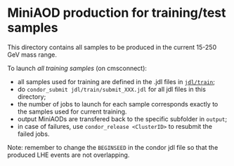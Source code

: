 # MiniAOD production for training/test samples

This directory contains all samples to be produced in the current 15-250 GeV mass range.

To launch *all training samples* (on cmsconnect):
 - all samples used for training are defined in the .jdl files in [`jdl/train`](jdl/train);
 - do `condor_submit jdl/train/submit_XXX.jdl` for all jdl files in this directory;
 - the number of jobs to launch for each sample corresponds exactly to the samples used for current training.
 - output MiniAODs are transfered back to the specific subfolder in `output`;
 - in case of failures, use `condor_release <ClusterID>` to resubmit the failed jobs.

Note: remember to change the `BEGINSEED` in the condor jdl file so that the produced LHE events are not overlapping.
